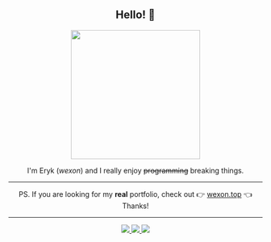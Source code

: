 <h2 align="center">Hello! 👋</h2>

<p align="center">
  <img src="https://wexon.top/favicon.png" width="256" height="256" />
</p>

<p align="center">
  I'm Eryk (<i>wexon</i>) and I really enjoy <s>programming</s> breaking things.
</p>

---

<p align="center">
  PS. If you are looking for my <b>real</b> portfolio, check out  
  👉 <a href="https://wexon.top">wexon.top</a> 👈  
  Thanks!
</p>

---

<p align="center">
  <a href="https://wexon.top">
    <img src="https://img.shields.io/static/v1?style=for-the-badge&logo=google-chrome&logoColor=FFFFFF&color=363D59&message=Website" />
  </a>
  <a href="https://instagram.com/wexon.top">
    <img src="https://img.shields.io/static/v1?style=for-the-badge&logo=instagram&logoColor=FFFFFF&color=E4405F&message=Instagram" />
  </a>
  <a href="https://wexon.top/discord">
    <img src="https://img.shields.io/static/v1?style=for-the-badge&logo=discord&logoColor=FFFFFF&color=7289DA&message=Discord" />
  </a>
</p>
